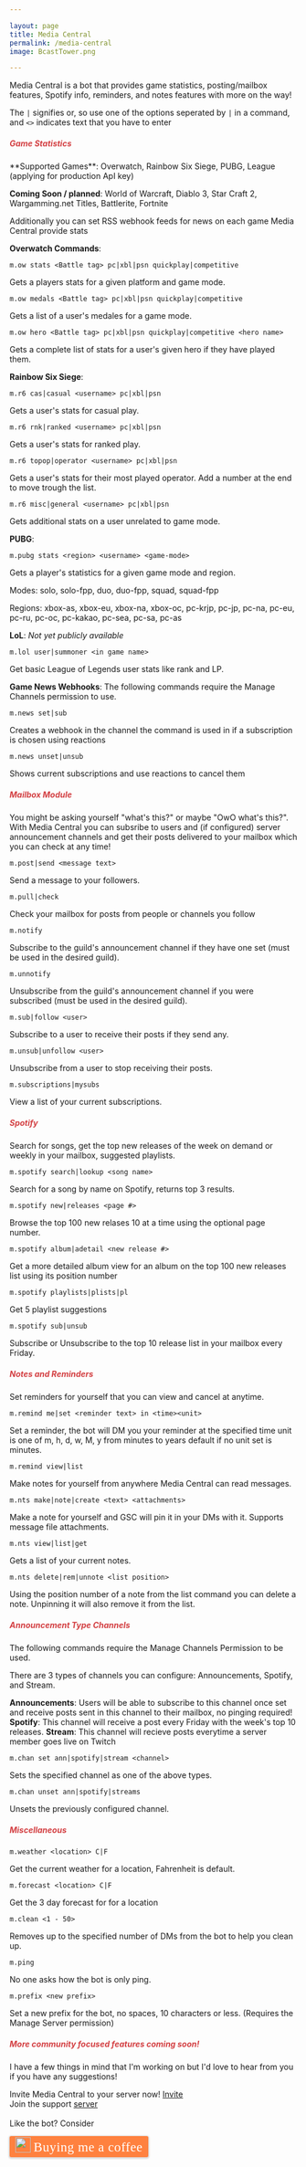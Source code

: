 ```yaml
---

layout: page
title: Media Central
permalink: /media-central
image: BcastTower.png

---
```


Media Central is a bot that provides game statistics, posting/mailbox features, Spotify info, reminders, and notes features with more on the way!

The `|` signifies or, so use one of the options seperated by `|` in a command, and `<>` indicates text that you have to enter

<h5 style="color:#D34043">Game Statistics</h5>
**Supported Games**: Overwatch, Rainbow Six Siege, PUBG, League (applying for production ApI key)

**Coming Soon / planned**: World of Warcraft, Diablo 3, Star Craft 2, Wargamming.net Titles, Battlerite, Fortnite

Additionally you can set RSS webhook feeds for news on each game Media Central provide stats

**Overwatch Commands**:

```
m.ow stats <Battle tag> pc|xbl|psn quickplay|competitive
```
Gets a players stats for a given platform and game mode.
```
m.ow medals <Battle tag> pc|xbl|psn quickplay|competitive
```
Gets a list of a user's medales for a game mode.
```
m.ow hero <Battle tag> pc|xbl|psn quickplay|competitive <hero name>
```
Gets a complete list of stats for a user's given hero if they have played them.

**Rainbow Six Siege**:

```
m.r6 cas|casual <username> pc|xbl|psn
```
Gets a user's stats for casual play.
```
m.r6 rnk|ranked <username> pc|xbl|psn
```
Gets a user's stats for ranked play.
```
m.r6 topop|operator <username> pc|xbl|psn
```
Gets a user's stats for their most played operator. Add a number at the end to move trough the list.
```
m.r6 misc|general <username> pc|xbl|psn
```
Gets additional stats on a user unrelated to game mode.

**PUBG**:

```
m.pubg stats <region> <username> <game-mode>
```
Gets a player's statistics for a given game mode and region.

<p>Modes: solo, solo-fpp, duo, duo-fpp, squad, squad-fpp</p>
<p>Regions: xbox-as, xbox-eu, xbox-na, xbox-oc, pc-krjp, pc-jp, pc-na, pc-eu, pc-ru, pc-oc, pc-kakao, pc-sea, pc-sa, pc-as</p>

**LoL**:
_Not yet publicly available_

```
m.lol user|summoner <in game name>
```
Get basic League of Legends user stats like rank and LP.

**Game News Webhooks**:
The following commands require the Manage Channels permission to use.

```
m.news set|sub
```
Creates a webhook in the channel the command is used in if a subscription is chosen using reactions
```
m.news unset|unsub
```
Shows current subscriptions and use reactions to cancel them

<h5 style="color:#D34043">Mailbox Module</h5>
You might be asking yourself "what's this?" or maybe "OwO what's this?". With Media Central you can subsribe to users and (if configured) server announcement channels and get their posts delivered to your mailbox which you can check at any time!

```
m.post|send <message text>
```
Send a message to your followers.
```
m.pull|check
```
Check your mailbox for posts from people or channels you follow
```
m.notify
```
Subscribe to the guild's announcement channel if they have one set (must be used in the desired guild).
```
m.unnotify
```
Unsubscribe from the guild's announcement channel if you were subscribed (must be used in the desired guild).
```
m.sub|follow <user>
```
Subscribe to a user to receive their posts if they send any.
```
m.unsub|unfollow <user>
```
Unsubscribe from a user to stop receiving their posts.
```
m.subscriptions|mysubs
```
View a list of your current subscriptions.

<h5 style="color:#D34043">Spotify</h5>
Search for songs, get the top new releases of the week on demand or weekly in your mailbox, suggested playlists.

```
m.spotify search|lookup <song name>
```
Search for a song by name on Spotify, returns top 3 results.
```
m.spotify new|releases <page #>
```
Browse the top 100 new relases 10 at a time using the optional page number.
```
m.spotify album|adetail <new release #>
```
Get a more detailed album view for an album on the top 100 new releases list using its position number
```
m.spotify playlists|plists|pl
```
Get 5 playlist suggestions
```
m.spotify sub|unsub
```
Subscribe or Unsubscribe to the top 10 release list in your mailbox every Friday.


<h5 style="color:#D34043">Notes and Reminders</h5>

Set reminders for yourself that you can view and cancel at anytime.

```
m.remind me|set <reminder text> in <time><unit>
```
Set a reminder, the bot will DM you your reminder at the specified time unit is one of m, h, d, w, M, y from minutes to years default if no unit set is minutes.
```
m.remind view|list
```

Make notes for yourself from anywhere Media Central can read messages.

```
m.nts make|note|create <text> <attachments>
```
Make a note for yourself and GSC will pin it in your DMs with it. Supports message file attachments.
```
m.nts view|list|get
```
Gets a list of your current notes.
```
m.nts delete|rem|unnote <list position>
```
Using the position number of a note from the list command you can delete a note. Unpinning it will also remove it from the list.

<h5 style="color:#D34043">Announcement Type Channels</h5>

The following commands require the Manage Channels Permission to be used.

There are 3 types of channels you can configure: Announcements, Spotify, and Stream.

__Announcements__: Users will be able to subscribe to this channel once set and receive posts sent in this channel to their mailbox, no pinging required!
__Spotify__: This channel will receive a post every Friday with the week's top 10 releases.
__Stream__: This channel will recieve posts everytime a server member goes live on Twitch
```
m.chan set ann|spotify|stream <channel>
```
Sets the specified channel as one of the above types.

```
m.chan unset ann|spotify|streams
```
Unsets the previously configured channel.

<h5 style="color:#D34043">Miscellaneous</h5>

```
m.weather <location> C|F
```
Get the current weather for a location, Fahrenheit is default.
```
m.forecast <location> C|F
```
Get the 3 day forecast for for a location
```
m.clean <1 - 50>
```
Removes up to the specified number of DMs from the bot to help you clean up.
```
m.ping
```
No one asks how the bot is only ping.
```
m.prefix <new prefix>
```
Set a new prefix for the bot, no spaces, 10 characters or less. (Requires the Manage Server permission)

<h5 style="color:#D34043">More community focused features coming soon!</h5>

I have a few things in mind that I'm working on but I'd love to hear from you if you have any suggestions!

Invite Media Central to your server now! [Invite](https://discordapp.com/api/oauth2/authorize?client_id=464529935315370004&permissions=536881152&scope=bot)
<br />
Join the support [server](https://discord.gg/NNFnjFA)
<br />
<br />
Like the bot? Consider
<style>.bmc-button img{width: 27px !important;margin-bottom: 1px !important;box-shadow: none !important;border: none !important;vertical-align: middle !important;}.bmc-button{line-height: 36px !important;height:37px !important;text-decoration: none !important;display:inline-flex !important;color:#ffffff !important;background-color:#FF813F !important;border-radius: 3px !important;border: 1px solid transparent !important;padding: 1px 9px !important;font-size: 23px !important;letter-spacing:0.6px !important;;box-shadow: 0px 1px 2px rgba(190, 190, 190, 0.5) !important;-webkit-box-shadow: 0px 1px 2px 2px rgba(190, 190, 190, 0.5) !important;margin: 0 auto !important;font-family:'Cookie', cursive !important;-webkit-box-sizing: border-box !important;box-sizing: border-box !important;-o-transition: 0.3s all linear !important;-webkit-transition: 0.3s all linear !important;-moz-transition: 0.3s all linear !important;-ms-transition: 0.3s all linear !important;transition: 0.3s all linear !important;}.bmc-button:hover, .bmc-button:active, .bmc-button:focus {-webkit-box-shadow: 0px 1px 2px 2px rgba(190, 190, 190, 0.5) !important;text-decoration: none !important;box-shadow: 0px 1px 2px 2px rgba(190, 190, 190, 0.5) !important;opacity: 0.85 !important;color:#ffffff !important;}</style><link href="https://fonts.googleapis.com/css?family=Cookie" rel="stylesheet"><a class="bmc-button" target="_blank" href="https://www.buymeacoffee.com/playervm"><img src="https://www.buymeacoffee.com/assets/img/BMC-btn-logo.svg" alt="Buying me a coffee"><span style="margin-left:5px">Buying me a coffee</span></a>